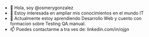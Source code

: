 - 👋 Hola, soy @osmerygonzalez
- 👀 Estoy interesada en ampliar mis conocimientos en el mundo IT
- 🌱 Actualmente estoy aprendiendo Desarrollo Web y cuento con formacion sobre Testing QA manual.
- 📫 Puedes contactarme a tra ves de: linkedin.com/in/ojgn 

<!---
Licda. en Educación mención integral | Quality Assurance Manual | Tester Manual | Calidad de Software | Diplomatura en Python UTN E-Learning | Estudiante Desarrollo Web Full Stack
--->
